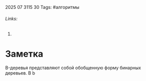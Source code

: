 2025 07 3115 30
Tags: #алгоритмы 
###### Links: 
1) 
# Заметка
B-деревья представляют собой обобщенную форму бинарных деревьев. В b
